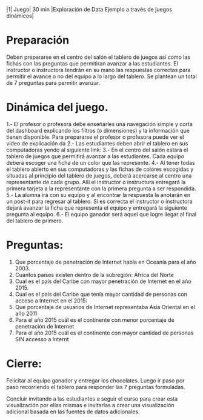 ﻿|1|	Juego|	30 min	|Exploración de Data Ejemplo a través de juegos dinámicos|

# Preparación
Deben prepararse en el centro del salón el tablero de juegos así como las fichas con las preguntas que permitiran avanzar a las estudiantes. 
El instructor o instructora tendrán en su mano las respuestas correctas para permitir el avance o no del equipo a lo largo del tablero. 
Se plantean un total de 7 preguntas para permitir avanzar. 

# Dinámica del juego. 
1.- El profesor o profesora debe enseñarles una navegación simple y corta del dashboard explicando los filtros 
(o dimensiones) y la información que tienen disponible. Para prepararse el profesor o profesora puede ver el video de explicación da
2.- Las estudiantes deben abrir el tablero en sus computadoras yendo al siguiente link: 
3.- En el centro del salón estará el tablero de juegos que permitirá avanzar a las estudiantes. Cada equipo deberá escoger una ficha de un color que las represente. 
4.- Al tener todas el tablero abierto en sus computadoras y las fichas de colores escogidas y situadas al 
principio del tablero de juegos, deberá acercarse al centro una representante de cada grupo. Allí el instructor o instructura entregará la primera tarjeta 
a la representante con la primera pregunta a ser respondida. 
5.- La alumna irá con su equipo y al encontrar la respuesta la anotarán en un post-it para regresar al tablero. 
Si es correcta el instructor o instructora dejará avanzar la ficha que representa el equipo y entregará la siguiente pregunta al equipo. 
6.- El equipo ganador será aquel que logre llegar al final del tablero de primero. 

# Preguntas: 
1. Que porcentaje de penetración de Internet había en Oceanía para el año 2003. 
2. Cuantos países existen dentro de la subregión: África del Norte
3. Cual es el país del Caribe con mayor penetración de Internet en el año 2015. 
4. Cual es el país del Caribe que tenía mayor cantidad de personas con acceso a Internet en el 2015: 
5. Que porcentaje de usuarios de Internet representaba Asia Oriental en el año 2011
6. Para el año 2015 cuál es el continente con menor porcentaje de penetración de Internet
7. Para el año 2015 cuál es el continente con mayor cantidad de personas SIN accesso a Internt


# Cierre: 

Felicitar al equipo ganador y entregar los chocolates. Luego ir paso por paso recorriendo el tablero para responder las 7 preguntas formuladas. 

Concluir invitando a las estudiantes a seguir el curso para crear esta visualización por ellas mismas e invitarlas a crear una visualización adicional basada en las fuentes de datos adicionales. 